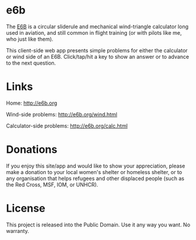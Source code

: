 e6b
===

The [E6B](https://en.wikipedia.org/wiki/E6B) is a circular sliderule and mechanical wind-triangle calculator long used in aviation, and still common in flight training (or with pilots like me, who just like them).

This client-side web app presents simple problems for either the calculator or wind side of an E6B. Click/tap/hit a key to show an answer or to advance to the next question.

# Links

Home: http://e6b.org

Wind-side problems: http://e6b.org/wind.html

Calculator-side problems: http://e6b.org/calc.html

# Donations

If you enjoy this site/app and would like to show your appreciation, please make a donation to your local women's shelter or homeless shelter, or to any organisation that helps refugees and other displaced people (such as the Red Cross, MSF, IOM, or UNHCR).

# License

This project is released into the Public Domain. Use it any way you want. No warranty.

